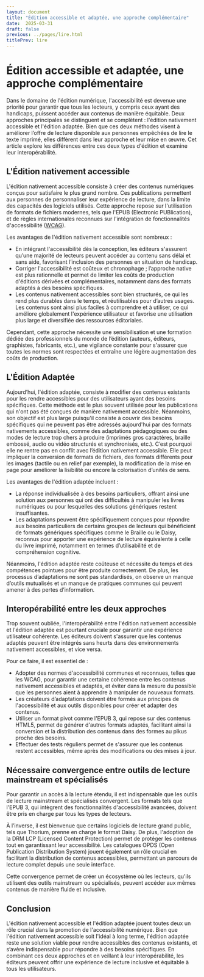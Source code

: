 ```yaml
---
layout: document
title: "Édition accessible et adaptée, une approche complémentaire"
date:  2025-03-31
draft: false
previous: ../pages/lire.html
titlePrev: lire
---
```


# Édition accessible et adaptée, une approche complémentaire

Dans le domaine de l'édition numérique, l'accessibilité est devenue une priorité pour garantir que tous les lecteurs, y compris ceux ayant des handicaps, puissent accéder aux contenus de manière équitable. Deux approches principales se distinguent et se complètent : l'édition nativement accessible et l'édition adaptée. Bien que ces deux méthodes visent à améliorer l’offre de lecture disponible aux personnes empêchées de lire le texte imprimé, elles diffèrent dans leur approche et leur mise en œuvre. Cet article explore les différences entre ces deux types d'édition et examine leur interopérabilité.

## L'Édition nativement accessible

L'édition nativement accessible consiste à créer des contenus numériques conçus pour satisfaire le plus grand nombre. Ces publications permettent aux personnes de personnaliser leur expérience de lecture, dans la limite des capacités des logiciels utilisés. Cette approche repose sur l'utilisation de formats de fichiers modernes, tels que l'EPUB (Electronic PUBlication), et de règles internationales reconnues sur l'intégration de fonctionnalités d'accessibilité ([WCAG](https://www.w3.org/Translations/WCAG22-fr/)).

Les avantages de l'édition nativement accessible sont nombreux :

* En intégrant l'accessibilité dès la conception, les éditeurs s'assurent qu’une majorité de lecteurs peuvent accéder au contenu sans délai et sans aide, favorisant l’inclusion des personnes en situation de handicap.  
* Corriger l'accessibilité est coûteux et chronophage ; l’approche native est plus rationnelle et permet de limiter les coûts de production d'éditions dérivées et complémentaires, notamment dans des formats adaptés à des besoins spécifiques.   
* Les contenus nativement accessibles sont bien structurés, ce qui les rend plus durables dans le temps, et réutilisables pour d’autres usages. Les contenus sont ainsi plus faciles à comprendre et à utiliser, ce qui améliore globalement l'expérience utilisateur et favorise une utilisation plus large et diversifiée des ressources éditoriales. 

Cependant, cette approche nécessite une sensibilisation et une formation dédiée des professionnels du monde de l’édition (auteurs, éditeurs, graphistes, fabricants, etc.), une vigilance constante pour s'assurer que toutes les normes sont respectées et entraîne une légère augmentation des coûts de production. 

## L'Édition Adaptée

Aujourd’hui, l'édition adaptée, consiste à modifier des contenus existants pour les rendre accessibles pour des utilisateurs ayant des besoins spécifiques. Cette méthode est le plus souvent utilisée pour les publications qui n'ont pas été conçues de manière nativement accessible. Néanmoins, son objectif est plus large puisqu'il consiste à couvrir des besoins spécifiques qui ne peuvent pas être adressés aujourd'hui par des formats nativements accessibles, comme des adaptations pédagogiques ou des modes de lecture trop chers à produire (imprimés gros caractères, braille embossé, audio ou vidéo structurés et synchronisés, etc.). C’est pourquoi elle ne rentre pas en conflit avec l’édition nativement accessible. Elle peut impliquer la conversion de formats de fichiers, des formats différents pour les images (tactile ou en relief par exemple), la modification de la mise en page pour améliorer la lisibilité ou encore la colorisation d’unités de sens.

Les avantages de l'édition adaptée incluent :

* La réponse individualisée à des besoins particuliers, offrant ainsi une solution aux personnes qui ont des difficultés à manipuler les livres numériques ou pour lesquelles des solutions génériques restent insuffisantes.  
* Les adaptations peuvent être spécifiquement conçues pour répondre aux besoins particuliers de certains groupes de lecteurs qui bénéficient de formats génériques spécifiques comme le Braille ou le Daisy, reconnus pour apporter une expérience de lecture équivalente à celle du livre imprimé, notamment en termes d’utilisabilité et de compréhension cognitive.

Néanmoins, l'édition adaptée reste coûteuse et nécessite du temps et des compétences pointues pour être produite correctement. De plus, les processus d’adaptations ne sont pas standardisés, on observe un manque d’outils mutualisés et un manque de pratiques communes qui peuvent amener à des pertes d’information.

## Interopérabilité entre les deux approches

Trop souvent oubliée, l'interopérabilité entre l'édition nativement accessible et l'édition adaptée est pourtant cruciale pour garantir une expérience utilisateur cohérente. Les éditeurs doivent s'assurer que les contenus adaptés peuvent être intégrés sans heurts dans des environnements nativement accessibles, et vice versa.

Pour ce faire, il est essentiel de :

* Adopter des normes d'accessibilité communes et reconnues, telles que les WCAG, pour garantir une certaine cohérence entre les contenus nativement accessibles et adaptés, et éviter dans la mesure du possible que les personnes aient à apprendre à manipuler de nouveaux formats.  
* Les créateurs d’adaptations doivent être formés aux principes de l'accessibilité et aux outils disponibles pour créer et adapter des contenus.  
* Utiliser un format pivot comme l'EPUB 3, qui repose sur des contenus HTML5, permet de générer d'autres formats adaptés, facilitant ainsi la conversion et la distribution des contenus dans des formes au plkus proche des besoins.  
* Effectuer des tests réguliers permet de s'assurer que les contenus restent accessibles, même après des modifications ou des mises à jour.

## Nécessaire convergence entre outils de lecture mainstream et spécialisés

Pour garantir un accès à la lecture étendu, il est indispensable que les outils de lecture mainstream et spécialisés convergent. Les formats tels que l'EPUB 3, qui intègrent des fonctionnalités d'accessibilité avancées, doivent être pris en charge par tous les types de lecteurs. 

À l’inverse, il est bienvenue que certains logiciels de lecture grand public, tels que Thorium, prenne en charge le format Daisy. De plus, l'adoption de la DRM LCP (Licensed Content Protection) permet de protéger les contenus tout en garantissant leur accessibilité. Les catalogues OPDS (Open Publication Distribution System) jouent également un rôle crucial en facilitant la distribution de contenus accessibles, permettant un parcours de lecture complet depuis une seule interface. 

Cette convergence permet de créer un écosystème où les lecteurs, qu'ils utilisent des outils mainstream ou spécialisés, peuvent accéder aux mêmes contenus de manière fluide et inclusive.

## Conclusion

L'édition nativement accessible et l'édition adaptée jouent toutes deux un rôle crucial dans la promotion de l'accessibilité numérique. Bien que l'édition nativement accessible soit l'idéal à long terme, l'édition adaptée reste une solution viable pour rendre accessibles des contenus existants, et s‘avère indispensable pour répondre à des besoins spécifiques. En combinant ces deux approches et en veillant à leur interopérabilité, les éditeurs peuvent offrir une expérience de lecture inclusive et équitable à tous les utilisateurs.
